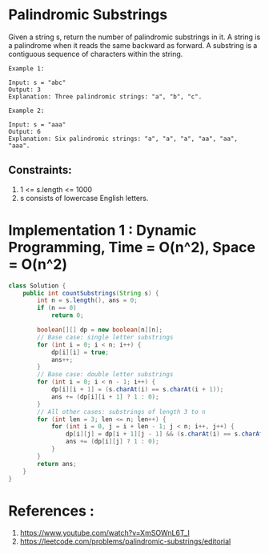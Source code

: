 # Palindromic Substrings
Given a string s, return the number of palindromic substrings in it.
A string is a palindrome when it reads the same backward as forward.
A substring is a contiguous sequence of characters within the string.

```
Example 1:

Input: s = "abc"
Output: 3
Explanation: Three palindromic strings: "a", "b", "c".

Example 2:

Input: s = "aaa"
Output: 6
Explanation: Six palindromic strings: "a", "a", "a", "aa", "aa", "aaa".
``` 

## Constraints:

1. 1 <= s.length <= 1000
2. s consists of lowercase English letters.

# Implementation 1 : Dynamic Programming, Time = O(n^2), Space = O(n^2)
```java
class Solution {
    public int countSubstrings(String s) {
        int n = s.length(), ans = 0;
        if (n == 0) 
            return 0;

        boolean[][] dp = new boolean[n][n];
        // Base case: single letter substrings
        for (int i = 0; i < n; i++) {
            dp[i][i] = true;
            ans++;
        }
        // Base case: double letter substrings
        for (int i = 0; i < n - 1; i++) {
            dp[i][i + 1] = (s.charAt(i) == s.charAt(i + 1));
            ans += (dp[i][i + 1] ? 1 : 0);
        }
        // All other cases: substrings of length 3 to n
        for (int len = 3; len <= n; len++) {
            for (int i = 0, j = i + len - 1; j < n; i++, j++) {
                dp[i][j] = dp[i + 1][j - 1] && (s.charAt(i) == s.charAt(j));
                ans += (dp[i][j] ? 1 : 0);
            }
        }
        return ans;
    }
}
```

# References :
1. https://www.youtube.com/watch?v=XmSOWnL6T_I
2. https://leetcode.com/problems/palindromic-substrings/editorial
